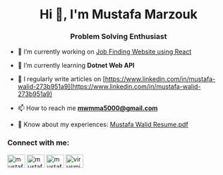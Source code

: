 <h1 align="center">Hi 👋, I'm Mustafa Marzouk</h1>
<h3 align="center">Problem Solving Enthusiast</h3>

<!--

<p align="left"> <a href="https://github.com/ryo-ma/github-profile-trophy"><img src="https://github-profile-trophy.vercel.app/?username=topvirusminus" alt="topvirusminus" /></a> </p>
-->

- 🔭 I’m currently working on [Job Finding Website using React](https://github.com/TopVirusMinus/Job-Finding-Website)

- 🌱 I’m currently learning **Dotnet Web API**

- 📝 I regularly write articles on [https://www.linkedin.com/in/mustafa-walid-273b951a9](https://www.linkedin.com/in/mustafa-walid-273b951a9)

- 📫 How to reach me **mwmma5000@gmail.com**

- 📄 Know about my experiences: [Mustafa Walid Resume.pdf](https://github.com/TopVirusMinus/TopVirusMinus/files/9485063/Mustafa.Walid.Resume.pdf)


<h3 align="left">Connect with me:</h3>
<p align="left">
<a href="https://www.linkedin.com/in/mustafa-walid-273b951a9" target="blank"><img align="center" src="https://raw.githubusercontent.com/rahuldkjain/github-profile-readme-generator/master/src/images/icons/Social/linked-in-alt.svg" alt="mustafa-walid" height="30" width="40" /></a>
<a href="https://stackoverflow.com/users/13020989/mustafa-walid walid" target="blank"><img align="center" src="https://raw.githubusercontent.com/rahuldkjain/github-profile-readme-generator/master/src/images/icons/Social/stack-overflow.svg" alt="mustafa walid" height="30" width="40" /></a>
<a href="https://youtube.com/channel/UC8giOecbRtB_szJMiVu_mAQ" target="blank"><img align="center" src="https://raw.githubusercontent.com/rahuldkjain/github-profile-readme-generator/master/src/images/icons/Social/youtube.svg" alt="mustafa marzouk" height="30" width="40" /></a>
<a href="https://www.leetcode.com/virusminus" target="blank"><img align="center" src="https://raw.githubusercontent.com/rahuldkjain/github-profile-readme-generator/master/src/images/icons/Social/leet-code.svg" alt="virusminus" height="30" width="40" /></a>
</p>
<!--
<h3 align="left">Languages and Tools:</h3>
<p align="left"> <a href="https://getbootstrap.com" target="_blank" rel="noreferrer"> <img src="https://raw.githubusercontent.com/devicons/devicon/master/icons/bootstrap/bootstrap-plain-wordmark.svg" alt="bootstrap" width="40" height="40"/> </a> <a href="https://www.cprogramming.com/" target="_blank" rel="noreferrer"> <img src="https://raw.githubusercontent.com/devicons/devicon/master/icons/c/c-original.svg" alt="c" width="40" height="40"/> </a> <a href="https://www.w3schools.com/cpp/" target="_blank" rel="noreferrer"> <img src="https://raw.githubusercontent.com/devicons/devicon/master/icons/cplusplus/cplusplus-original.svg" alt="cplusplus" width="40" height="40"/> </a> <a href="https://www.w3schools.com/cs/" target="_blank" rel="noreferrer"> <img src="https://raw.githubusercontent.com/devicons/devicon/master/icons/csharp/csharp-original.svg" alt="csharp" width="40" height="40"/> </a> <a href="https://dotnet.microsoft.com/" target="_blank" rel="noreferrer"> <img src="https://raw.githubusercontent.com/devicons/devicon/master/icons/dot-net/dot-net-original-wordmark.svg" alt="dotnet" width="40" height="40"/> </a> <a href="https://www.figma.com/" target="_blank" rel="noreferrer"> <img src="https://www.vectorlogo.zone/logos/figma/figma-icon.svg" alt="figma" width="40" height="40"/> </a> <a href="https://git-scm.com/" target="_blank" rel="noreferrer"> <img src="https://www.vectorlogo.zone/logos/git-scm/git-scm-icon.svg" alt="git" width="40" height="40"/> </a> <a href="https://www.adobe.com/in/products/illustrator.html" target="_blank" rel="noreferrer"> <img src="https://www.vectorlogo.zone/logos/adobe_illustrator/adobe_illustrator-icon.svg" alt="illustrator" width="40" height="40"/> </a> <a href="https://www.java.com" target="_blank" rel="noreferrer"> <img src="https://raw.githubusercontent.com/devicons/devicon/master/icons/java/java-original.svg" alt="java" width="40" height="40"/> </a> <a href="https://developer.mozilla.org/en-US/docs/Web/JavaScript" target="_blank" rel="noreferrer"> <img src="https://raw.githubusercontent.com/devicons/devicon/master/icons/javascript/javascript-original.svg" alt="javascript" width="40" height="40"/> </a> <a href="https://www.linux.org/" target="_blank" rel="noreferrer"> <img src="https://raw.githubusercontent.com/devicons/devicon/master/icons/linux/linux-original.svg" alt="linux" width="40" height="40"/> </a> <a href="https://www.microsoft.com/en-us/sql-server" target="_blank" rel="noreferrer"> <img src="https://www.svgrepo.com/show/303229/microsoft-sql-server-logo.svg" alt="mssql" width="40" height="40"/> </a> <a href="https://www.mysql.com/" target="_blank" rel="noreferrer"> <img src="https://raw.githubusercontent.com/devicons/devicon/master/icons/mysql/mysql-original-wordmark.svg" alt="mysql" width="40" height="40"/> </a> <a href="https://www.photoshop.com/en" target="_blank" rel="noreferrer"> <img src="https://raw.githubusercontent.com/devicons/devicon/master/icons/photoshop/photoshop-line.svg" alt="photoshop" width="40" height="40"/> </a> <a href="https://www.php.net" target="_blank" rel="noreferrer"> <img src="https://raw.githubusercontent.com/devicons/devicon/master/icons/php/php-original.svg" alt="php" width="40" height="40"/> </a> <a href="https://postman.com" target="_blank" rel="noreferrer"> <img src="https://www.vectorlogo.zone/logos/getpostman/getpostman-icon.svg" alt="postman" width="40" height="40"/> </a> <a href="https://www.python.org" target="_blank" rel="noreferrer"> <img src="https://raw.githubusercontent.com/devicons/devicon/master/icons/python/python-original.svg" alt="python" width="40" height="40"/> </a> </p>

<h3 align="left">Support:</h3>
<p><a href="https://ko-fi.com/Y8Y0CBDWZ"> <img align="left" src="https://cdn.ko-fi.com/cdn/kofi3.png?v=3" height="50" width="210" alt="TopVirusMinus" /></a></p><br>
<br>
<br>

<p><img align="left" src="https://github-readme-stats.vercel.app/api/top-langs?username=topvirusminus&show_icons=true&locale=en&layout=compact" alt="topvirusminus" /></p>

<p>&nbsp;<img align="center" src="https://github-readme-stats.vercel.app/api?username=topvirusminus&show_icons=true&locale=en" alt="topvirusminus" /></p>

<p><img align="center" src="https://github-readme-streak-stats.herokuapp.com/?user=topvirusminus&" alt="topvirusminus" /></p>
-->
